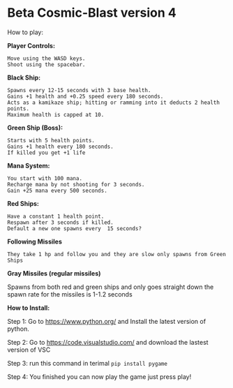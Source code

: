# Beta Cosmic-Blast version 4

How to play:

**Player Controls:**

    Move using the WASD keys.
    Shoot using the spacebar.

**Black Ship:**

    Spawns every 12-15 seconds with 3 base health.
    Gains +1 health and +0.25 speed every 180 seconds.
    Acts as a kamikaze ship; hitting or ramming into it deducts 2 health points.
    Maximum health is capped at 10.

**Green Ship (Boss):**

    Starts with 5 health points.
    Gains +1 health every 180 seconds.
    If killed you get +1 life

**Mana System:**

    You start with 100 mana.
    Recharge mana by not shooting for 3 seconds.
    Gain +25 mana every 500 seconds.

**Red Ships:**

    Have a constant 1 health point.
    Respawn after 3 seconds if killed.
    Default a new one spawns every  15 seconds?

**Following Missiles**
    
    They take 1 hp and follow you and they are slow only spawns from Green Ships

**Gray Missiles (regular missiles)**

   Spawns from both red and green ships and only goes straight down the spawn rate for the missiles is 1-1.2 seconds


**How to Install:**

Step 1:
Go to https://www.python.org/ and Install the latest version of python.

Step 2:
Go to https://code.visualstudio.com/ and download the lastest version of VSC

Step 3: 
run this command in terimal `pip install pygame`

Step 4:
You finished you can now play the game just press play!
